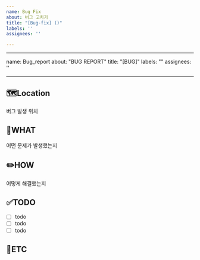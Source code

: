 ```yaml
---
name: Bug Fix
about: 버그 고치기
title: "[Bug-fix] ()"
labels: ''
assignees: ''

---
```


---
name: Bug_report
about: "BUG REPORT"
title: "[BUG]"
labels: ""
assignees: ''

---

🗺️Location
-
버그 발생 위치

🤷WHAT
-
어떤 문제가 발생했는지

✏️HOW
-
어떻게 해결했는지

✅TODO
-
- [ ] todo
- [ ] todo
- [ ] todo

🐾ETC
-
